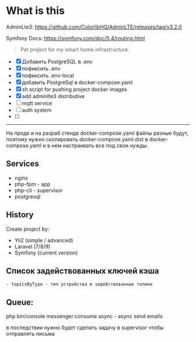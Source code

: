 # What is this

AdminLte3: https://github.com/ColorlibHQ/AdminLTE/releases/tag/v3.2.0


Symfony Docs: https://symfony.com/doc/5.4/routing.html

> Pet project for my smart home infrastructure.

- [x] Добавить PostgreSQL в .env
- [x] пофиксить .env
- [x] пофиксить .env-local
- [x] добавить PostgreSql в docker-compose.yaml
- [x] sh script for pushing project docker images
- [x] add adminlte3 distributive
- [ ] mqtt service
- [ ] auth system 
- [ ]


----

На проде и на разраб стенде docker-compose.yaml файлы разные будут, поэтому нужно
скопировать docker-compose.yaml.dist в docker-compose.yaml и в нем настраивать все под
свои нужды.

## Services

- nginx
- php-fpm - app
- php-cli - supervisor
- postgresql


## History

Create project by: 
- Yii2 (simple / advanced) 
- Laravel (7/8/9)
- Symfony (current version)


## Список задействованных ключей кэша
    - topicsByType - тип устройства и задействованные топики


## Queue:

php bin/console messenger:consume async - async send emails

в последствии нужно будет сделать задачу в supervisor чтобы отправлять письма